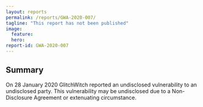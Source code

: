 ```yaml
---
layout: reports
permalink: /reports/GWA-2020-007/
tagline: "This report has not been published"
image:
  feature:
  hero:
report-id: GWA-2020-007
---
```


## Summary
On 28 January 2020 GlitchWitch reported an undisclosed vulnerability to an undisclosed party. This vulnerability may be undisclosed due to a Non-Disclosure Agreement or extenuating circumstance.
